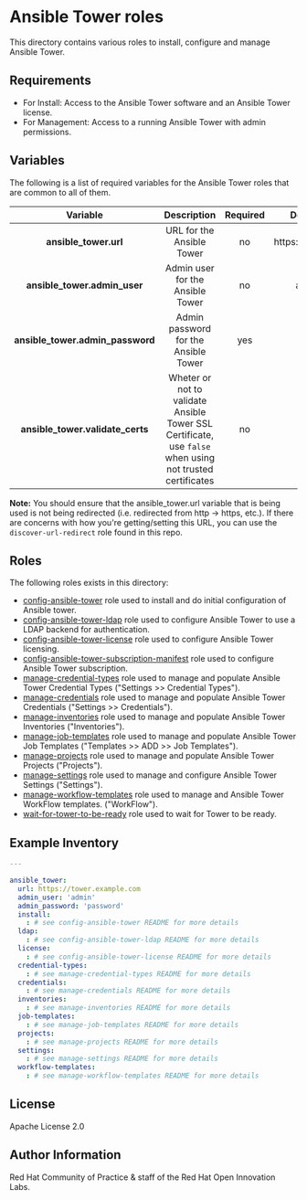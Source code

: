 Ansible Tower roles
====================

This directory contains various roles to install, configure and manage Ansible Tower.


Requirements
------------

- For Install: Access to the Ansible Tower software and an Ansible Tower license.
- For Management: Access to a running Ansible Tower with admin permissions.

Variables
---------
The following is a list of required variables for the Ansible Tower roles that are common to all of them.

| Variable | Description | Required | Defaults |
|:--------:|:-----------:|:--------:|:--------:|
|**ansible_tower.url**|URL for the Ansible Tower |no|https://localhost|
|**ansible_tower.admin_user**|Admin user for the Ansible Tower |no|admin|
|**ansible_tower.admin_password**|Admin password for the Ansible Tower |yes||
|**ansible_tower.validate_certs**|Wheter or not to validate Ansible Tower SSL Certificate, use `false` when using not trusted certificates |no|true|


**Note:** You should ensure that the ansible_tower.url variable that is being used is not being redirected (i.e. redirected from http -> https, etc.). If there are concerns with how you're getting/setting this URL, you can use the `discover-url-redirect` role found in this repo.


Roles
-----

The following roles exists in this directory:

- [config-ansible-tower](config-ansible-tower) role used to install and do initial configuration of Ansible tower.
- [config-ansible-tower-ldap](config-ansible-tower-ldap) role used to configure Ansible Tower to use a LDAP backend for authentication.
- [config-ansible-tower-license](config-ansible-tower-license) role used to configure Ansible Tower licensing.
- [config-ansible-tower-subscription-manifest](config-ansible-tower-subscription-manifest) role used to configure Ansible Tower subscription.
- [manage-credential-types](manage-credential-types) role used to manage and populate Ansible Tower Credential Types ("Settings >> Credential Types").
- [manage-credentials](manage-credentials) role used to manage and populate Ansible Tower Credentials ("Settings >> Credentials").
- [manage-inventories](manage-inventories) role used to manage and populate Ansible Tower Inventories ("Inventories").
- [manage-job-templates](manage-job-templates) role used to manage and populate Ansible Tower Job Templates ("Templates >> ADD >> Job Templates").
- [manage-projects](manage-projects) role used to manage and populate Ansible Tower Projects ("Projects").
- [manage-settings](manage-settings) role used to manage and configure Ansible Tower Settings ("Settings").
- [manage-workflow-templates](manage-workflow-templates) role used to manage and Ansible Tower WorkFlow templates. ("WorkFlow").
- [wait-for-tower-to-be-ready](wait-for-tower-to-be-ready) role used to wait for Tower to be ready.


Example Inventory
-----------------

```yaml
---

ansible_tower:
  url: https://tower.example.com
  admin_user: 'admin'
  admin_password: 'password'
  install:
    : # see config-ansible-tower README for more details
  ldap:
    : # see config-ansible-tower-ldap README for more details
  license:
    : # see config-ansible-tower-license README for more details
  credential-types:
    : # see manage-credential-types README for more details
  credentials:
    : # see manage-credentials README for more details
  inventories:
    : # see manage-inventories README for more details
  job-templates:
    : # see manage-job-templates README for more details
  projects:
    : # see manage-projects README for more details
  settings:
    : # see manage-settings README for more details
  workflow-templates:
    : # see manage-workflow-templates README for more details
```


License
-------

Apache License 2.0


Author Information
------------------

Red Hat Community of Practice & staff of the Red Hat Open Innovation Labs.
